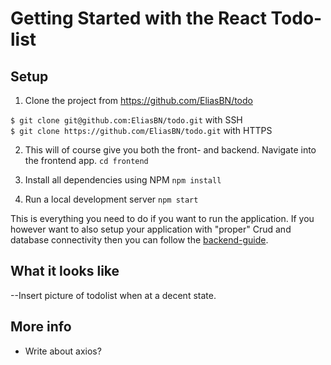 # Getting Started with the React Todo-list

## Setup

1. Clone the project from https://github.com/EliasBN/todo

`$ git clone git@github.com:EliasBN/todo.git` with SSH  
`$ git clone https://github.com/EliasBN/todo.git` with HTTPS

2. This will of course give you both the front- and backend. Navigate into the frontend app.
   `cd frontend`

3. Install all dependencies using NPM
   `npm install`

4. Run a local development server
   `npm start`

This is everything you need to do if you want to run the application. If you however want to also setup your application with "proper" Crud and database connectivity then you can follow the [backend-guide](https://github.com/EliasBN/todo/blob/elias/guides/backend.md).

## What it looks like

--Insert picture of todolist when at a decent state.

## More info

- Write about axios? 